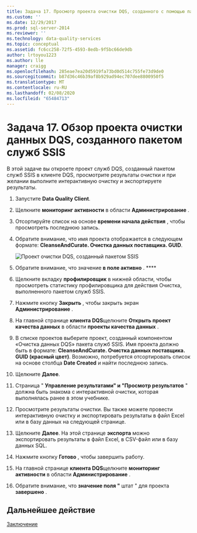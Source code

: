 ```yaml
---
title: Задача 17. Просмотр проекта очистки DQS, созданного с помощью пакета служб SSIS | Документация Майкрософт
ms.custom: ''
ms.date: 12/29/2017
ms.prod: sql-server-2014
ms.reviewer: ''
ms.technology: data-quality-services
ms.topic: conceptual
ms.assetid: fc6cc258-72f5-4593-8edb-9f5bc66de9db
author: lrtoyou1223
ms.author: lle
manager: craigg
ms.openlocfilehash: 285eae7ea20d5919fa73bd0d514c755fe73d9de0
ms.sourcegitcommit: b87d36c46b39af8b929ad94ec707dee8800950f5
ms.translationtype: MT
ms.contentlocale: ru-RU
ms.lasthandoff: 02/08/2020
ms.locfileid: "65484713"
---
```

# <a name="task-17-reviewing-dqs-cleansing-project-created-by-the-ssis-package"></a>Задача 17. Обзор проекта очистки данных DQS, созданного пакетом служб SSIS
  В этой задаче вы откроете проект служб DQS, созданный пакетом служб SSIS в клиенте DQS, просмотрите результаты очистки и при желании выполните интерактивную очистку и экспортируете результаты.  
  
1.  Запустите **Data Quality Client**.  
  
2.  Щелкните **мониторинг активности** в области **Администрирование** .  
  
3.  Отсортируйте список на основе **времени начала действия** , чтобы просмотреть последнюю запись.  
  
4.  Обратите внимание, что имя проекта отображается в следующем формате: **CleanseAndCurate. Очистка данных поставщика. GUID**.  
  
     ![Проект очистки DQS, созданный пакетом SSIS](../../2014/tutorials/media/et-reviewingdqscpcreatedbythessispackage.jpg "Проект очистки DQS, созданный пакетом SSIS")  
  
5.  Обратите внимание, что значение **в поле активно** . ****  
  
6.  Щелкните вкладку **профилировщик** в нижней области, чтобы просмотреть статистику профилировщика для действия Очистка, выполненного пакетом служб SSIS.  
  
7.  Нажмите кнопку **Закрыть** , чтобы закрыть экран **Администрирование** .  
  
8.  На главной странице **клиента DQS**щелкните **Открыть проект качества данных** в области **проекты качества данных** .  
  
9. В списке проектов выберите проект, созданный компонентом «Очистка данных DQS» пакета служб SSIS. Имя проекта должно быть в формате: **CleanseAndCurate. Очистка данных поставщика. GUID (красный цвет)**. Возможно, потребуется отсортировать список на основе столбца **Date Created** и найти последнюю запись.  
  
10. Щелкните **Далее**.  
  
11. Страница " **Управление результатами" и "Просмотр результатов** " должна быть знакома с интерактивной очистки, которая выполнялась ранее в этом учебнике.  
  
12. Просмотрите результаты очистки. Вы также можете провести интерактивную очистку и экспортировать результаты в файл Excel или в базу данных на следующей странице.  
  
13. Щелкните **Далее**. На этой странице **экспорта** можно экспортировать результаты в файл Excel, в CSV-файл или в базу данных SQL.  
  
14. Нажмите кнопку **Готово** , чтобы завершить работу.  
  
15. На главной странице **клиента DQS**щелкните **мониторинг активности** в области **Администрирование** .  
  
16. Обратите внимание, что **значение поля "** штат \" для проекта **завершено** .  
  
## <a name="next-step"></a>Дальнейшее действие  
 [Заключение](../../2014/tutorials/conclusion.md)  
  
  
